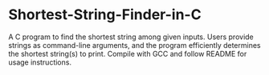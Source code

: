 # Shortest-String-Finder-in-C
A C program to find the shortest string among given inputs. Users provide strings as command-line arguments, and the program efficiently determines the shortest string(s) to print. Compile with GCC and follow README for usage instructions.
